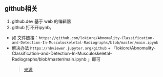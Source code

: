 ## github相关
1. github.dev 基于 web 的编辑器
2. github 打不开ipynb，
  - 如 文件链接：`https://github.com/lokiore/Abnomality-Classification-and-Detection-In-Musculoskeletal-Radiographs/blob/master/main.ipynb `
  - 解决办法 `https://nbviewer.jupyter.org/github` + 「lokiore/Abnomality-Classification-and-Detection-In-Musculoskeletal-Radiographs/blob/master/main.ipynb 」即可
    > [来源](https://blog.csdn.net/u014264373/article/details/117255332)
